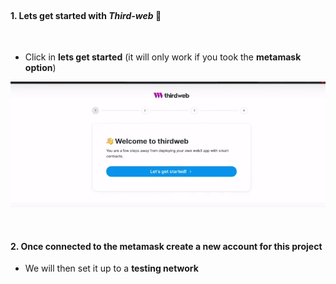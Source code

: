 <br>

#### 1. Lets get started with _Third-web_ 🌟

<br>

- Click in **lets get started** (it will only work if you took the **metamask option**)

[<img src="/src/img/1_web3_start.webp"/>]()

<br>

#### 2. Once connected to the metamask create a new account for this project

- We will then set it up to a **testing network**
